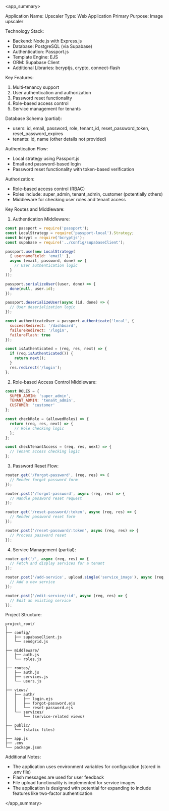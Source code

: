 <app_summary>

Application Name: Upscaler
Type: Web Application
Primary Purpose: Image upscaler

Technology Stack:
- Backend: Node.js with Express.js
- Database: PostgreSQL (via Supabase)
- Authentication: Passport.js
- Template Engine: EJS
- ORM: Supabase Client
- Additional Libraries: bcryptjs, crypto, connect-flash

Key Features:
1. Multi-tenancy support
2. User authentication and authorization
3. Password reset functionality
4. Role-based access control
5. Service management for tenants

Database Schema (partial):
- users: id, email, password, role, tenant_id, reset_password_token, reset_password_expires
- tenants: id, name (other details not provided)

Authentication Flow:
- Local strategy using Passport.js
- Email and password-based login
- Password reset functionality with token-based verification

Authorization:
- Role-based access control (RBAC)
- Roles include: super_admin, tenant_admin, customer (potentially others)
- Middleware for checking user roles and tenant access

Key Routes and Middleware:

1. Authentication Middleware:
```javascript
const passport = require('passport');
const LocalStrategy = require('passport-local').Strategy;
const bcrypt = require('bcryptjs');
const supabase = require('../config/supabaseClient');

passport.use(new LocalStrategy(
  { usernameField: 'email' },
  async (email, password, done) => {
    // User authentication logic
  }
));

passport.serializeUser((user, done) => {
  done(null, user.id);
});

passport.deserializeUser(async (id, done) => {
  // User deserialization logic
});

const authenticateUser = passport.authenticate('local', {
  successRedirect: '/dashboard',
  failureRedirect: '/login',
  failureFlash: true
});

const isAuthenticated = (req, res, next) => {
  if (req.isAuthenticated()) {
    return next();
  }
  res.redirect('/login');
};
```

2. Role-based Access Control Middleware:
```javascript
const ROLES = {
  SUPER_ADMIN: 'super_admin',
  TENANT_ADMIN: 'tenant_admin',
  CUSTOMER: 'customer'
};

const checkRole = (allowedRoles) => {
  return (req, res, next) => {
    // Role checking logic
  };
};

const checkTenantAccess = (req, res, next) => {
  // Tenant access checking logic
};
```

3. Password Reset Flow:
```javascript
router.get('/forgot-password', (req, res) => {
  // Render forgot password form
});

router.post('/forgot-password', async (req, res) => {
  // Handle password reset request
});

router.get('/reset-password/:token', async (req, res) => {
  // Render password reset form
});

router.post('/reset-password/:token', async (req, res) => {
  // Process password reset
});
```

4. Service Management (partial):
```javascript
router.get('/', async (req, res) => {
  // Fetch and display services for a tenant
});

router.post('/add-service', upload.single('service_image'), async (req, res) => {
  // Add a new service
});

router.post('/edit-service/:id', async (req, res) => {
  // Edit an existing service
});
```

Project Structure:
```
project_root/
│
├── config/
│   ├── supabaseClient.js
│   └── sendgrid.js
│
├── middleware/
│   ├── auth.js
│   └── roles.js
│
├── routes/
│   ├── auth.js
│   ├── services.js
│   └── users.js
│
├── views/
│   ├── auth/
│   │   ├── login.ejs
│   │   ├── forgot-password.ejs
│   │   └── reset-password.ejs
│   └── services/
│       └── (service-related views)
│
├── public/
│   └── (static files)
│
├── app.js
├── .env
└── package.json
```

Additional Notes:
- The application uses environment variables for configuration (stored in .env file)
- Flash messages are used for user feedback
- File upload functionality is implemented for service images
- The application is designed with potential for expanding to include features like two-factor authentication

</app_summary>
